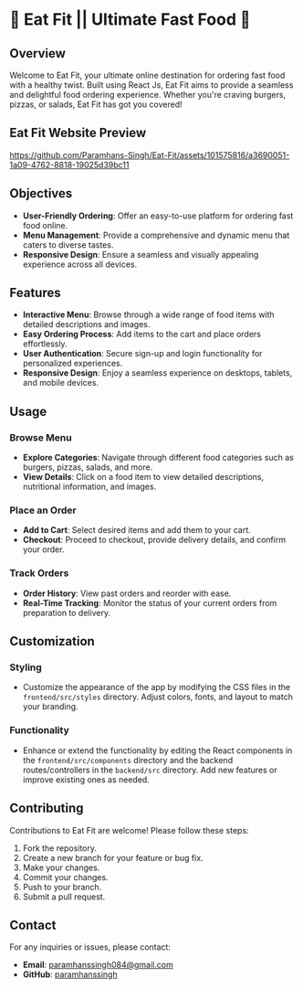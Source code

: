 # 🍔 Eat Fit || Ultimate Fast Food 🍕

## Overview
Welcome to Eat Fit, your ultimate online destination for ordering fast food with a healthy twist. Built using React Js, Eat Fit aims to provide a seamless and delightful food ordering experience. Whether you're craving burgers, pizzas, or salads, Eat Fit has got you covered!

## Eat Fit Website Preview 
https://github.com/Paramhans-Singh/Eat-Fit/assets/101575816/a3690051-1a09-4762-8818-19025d39bc11

## Objectives
- **User-Friendly Ordering**: Offer an easy-to-use platform for ordering fast food online.
- **Menu Management**: Provide a comprehensive and dynamic menu that caters to diverse tastes.
- **Responsive Design**: Ensure a seamless and visually appealing experience across all devices.

## Features
- **Interactive Menu**: Browse through a wide range of food items with detailed descriptions and images.
- **Easy Ordering Process**: Add items to the cart and place orders effortlessly.
- **User Authentication**: Secure sign-up and login functionality for personalized experiences.
- **Responsive Design**: Enjoy a seamless experience on desktops, tablets, and mobile devices.

## Usage

### Browse Menu
- **Explore Categories**: Navigate through different food categories such as burgers, pizzas, salads, and more.
- **View Details**: Click on a food item to view detailed descriptions, nutritional information, and images.

### Place an Order
- **Add to Cart**: Select desired items and add them to your cart.
- **Checkout**: Proceed to checkout, provide delivery details, and confirm your order.

### Track Orders
- **Order History**: View past orders and reorder with ease.
- **Real-Time Tracking**: Monitor the status of your current orders from preparation to delivery.

## Customization

### Styling
- Customize the appearance of the app by modifying the CSS files in the `frontend/src/styles` directory. Adjust colors, fonts, and layout to match your branding.

### Functionality
- Enhance or extend the functionality by editing the React components in the `frontend/src/components` directory and the backend routes/controllers in the `backend/src` directory. Add new features or improve existing ones as needed.

## Contributing
Contributions to Eat Fit are welcome! Please follow these steps:
1. Fork the repository.
2. Create a new branch for your feature or bug fix.
3. Make your changes.
4. Commit your changes.
5. Push to your branch.
6. Submit a pull request.

## Contact
For any inquiries or issues, please contact:
- **Email**: paramhanssingh084@gmail.com
- **GitHub**: [paramhanssingh](https://github.com/Paramhans-Singh)
